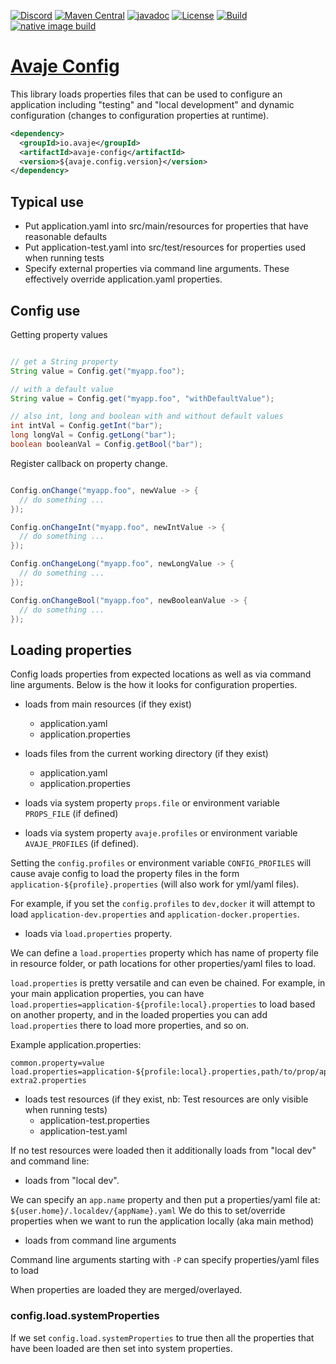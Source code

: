 [![Discord](https://img.shields.io/discord/1074074312421683250?color=%237289da&label=discord)](https://discord.gg/Qcqf9R27BR)
[![Maven Central](https://img.shields.io/maven-central/v/io.avaje/avaje-config.svg?label=Maven%20Central)](https://mvnrepository.com/artifact/io.avaje/avaje-config)
[![javadoc](https://javadoc.io/badge2/io.avaje/avaje-config/javadoc.svg?color=purple)](https://javadoc.io/doc/io.avaje/avaje-config/latest/io.avaje.config/io/avaje/config/package-summary.html)
[![License](https://img.shields.io/badge/License-Apache%202.0-blue.svg)](https://github.com/avaje/avaje-config/blob/master/LICENSE)
[![Build](https://github.com/avaje/avaje-config/actions/workflows/build.yml/badge.svg)](https://github.com/avaje/avaje-config/actions/workflows/build.yml)
[![native image build](https://github.com/avaje/avaje-config/actions/workflows/native-image.yml/badge.svg)](https://github.com/avaje/avaje-config/actions/workflows/native-image.yml)

# [Avaje Config](https://avaje.io/config/)

This library loads properties files that can be used to configure
an application including "testing" and "local development" and
dynamic configuration (changes to configuration properties at runtime).

```xml
<dependency>
  <groupId>io.avaje</groupId>
  <artifactId>avaje-config</artifactId>
  <version>${avaje.config.version}</version>
</dependency>
```

## Typical use

- Put application.yaml into src/main/resources for properties that have reasonable defaults
- Put application-test.yaml into src/test/resources for properties used when running tests
- Specify external properties via command line arguments. These effectively override application.yaml properties.


## Config use

Getting property values
```java

// get a String property
String value = Config.get("myapp.foo");

// with a default value
String value = Config.get("myapp.foo", "withDefaultValue");

// also int, long and boolean with and without default values
int intVal = Config.getInt("bar");
long longVal = Config.getLong("bar");
boolean booleanVal = Config.getBool("bar");

```
Register callback on property change.
```java

Config.onChange("myapp.foo", newValue -> {
  // do something ...
});

Config.onChangeInt("myapp.foo", newIntValue -> {
  // do something ...
});

Config.onChangeLong("myapp.foo", newLongValue -> {
  // do something ...
});

Config.onChangeBool("myapp.foo", newBooleanValue -> {
  // do something ...
});

```

## Loading properties

Config loads properties from expected locations as well as via command line arguments.
Below is the how it looks for configuration properties.

- loads from main resources (if they exist)
    - application.yaml
    - application.properties

- loads files from the current working directory (if they exist)
    - application.yaml
    - application.properties

- loads via system property `props.file` or environment variable `PROPS_FILE` (if defined)

- loads via system property `avaje.profiles` or environment variable `AVAJE_PROFILES` (if defined).

Setting the `config.profiles` or environment variable `CONFIG_PROFILES` will cause avaje config to load the property files in the form `application-${profile}.properties` (will also work for yml/yaml files). 

For example, if you set the `config.profiles` to `dev,docker` it will attempt to load `application-dev.properties` and `application-docker.properties`.

- loads via `load.properties` property.

We can define a `load.properties` property which has name of property file in resource folder, or path locations for other properties/yaml files to load.

`load.properties` is pretty versatile and can even be chained. For example, in your main application properties, you can have `load.properties=application-${profile:local}.properties` to load based on another property, and in the loaded properties you can add `load.properties` there to load more properties, and so on.

Example application.properties:
```
common.property=value
load.properties=application-${profile:local}.properties,path/to/prop/application-extra2.properties
```


- loads test resources (if they exist, nb: Test resources are only visible when running tests)
    - application-test.properties
    - application-test.yaml


If no test resources were loaded then it additionally loads from "local dev" and command line:

- loads from "local dev".

We can specify an `app.name` property and then put a properties/yaml file at: `${user.home}/.localdev/{appName}.yaml`
We do this to set/override properties when we want to run the application locally (aka main method)

- loads from command line arguments

Command line arguments starting with `-P` can specify properties/yaml files to load


When properties are loaded they are merged/overlayed.

### config.load.systemProperties
If we set `config.load.systemProperties` to true then all the properties that have been loaded are then set into system properties.
